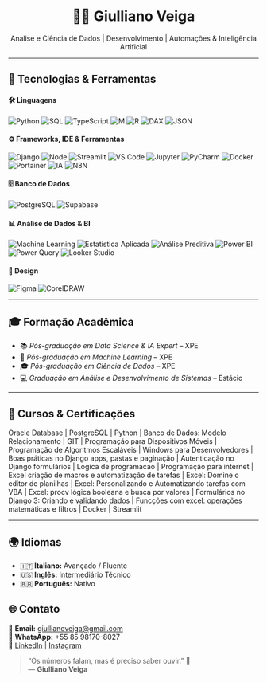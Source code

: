 <h1 align="center">👨‍💻 Giulliano Veiga</h1>
<p align="center">
Analise e Ciência de Dados | Desenvolvimento | Automações & Inteligência Artificial
</p>

---

## 🚀 Tecnologias & Ferramentas

#### 🛠️ Linguagens
![Python](https://img.shields.io/badge/Python-3776AB?style=for-the-badge&logo=python&logoColor=white)
![SQL](https://img.shields.io/badge/SQL-4479A1?style=for-the-badge&logo=postgresql&logoColor=white)
![TypeScript](https://img.shields.io/badge/TypeScript-F7DF1E?style=for-the-badge&logo=typescript&logoColor=black)
![M](https://img.shields.io/badge/M-107C41?style=for-the-badge&logo=microsoft&logoColor=white)
![R](https://img.shields.io/badge/R-276DC3?style=for-the-badge&logo=r&logoColor=white)
![DAX](https://img.shields.io/badge/DAX-F2C811?style=for-the-badge&logo=powerbi&logoColor=black)
![JSON](https://img.shields.io/badge/JSON-000000?style=for-the-badge&logo=json&logoColor=white)

#### ⚙️ Frameworks, IDE & Ferramentas
![Django](https://img.shields.io/badge/Django-092E20?style=for-the-badge&logo=django&logoColor=white)
![Node](https://img.shields.io/badge/Node-092E20?style=for-the-badge&logo=node&logoColor=white)
![Streamlit](https://img.shields.io/badge/Streamlit-7B61FF?style=for-the-badge&logo=Streamlit&logoColor=white)
![VS Code](https://img.shields.io/badge/VSCode-007ACC?style=for-the-badge&logo=visualstudiocode&logoColor=white)
![Jupyter](https://img.shields.io/badge/Jupyter-007ACC?style=for-the-badge&logo=jupyter&logoColor=white)
![PyCharm](https://img.shields.io/badge/PyCharm-000000?style=for-the-badge&logo=pycharm&logoColor=white)
![Docker](https://img.shields.io/badge/Docker-007ACC?style=for-the-badge&logo=docker&logoColor=white)
![Portainer](https://img.shields.io/badge/Portainer-007ACC?style=for-the-badge&logo=portainer&logoColor=white)
![IA](https://img.shields.io/badge/IA-7E57C2?style=for-the-badge&logo=openai&logoColor=white)
![N8N](https://img.shields.io/badge/N8N-FA0F00?style=for-the-badge&logo=n8n&logoColor=white)

#### 🗄️ Banco de Dados
![PostgreSQL](https://img.shields.io/badge/PostgreSQL-336791?style=for-the-badge&logo=postgresql&logoColor=white)
![Supabase](https://img.shields.io/badge/Supabase-3ECF8E?style=for-the-badge&logo=supabase&logoColor=white)

#### 📊 Análise de Dados & BI
![Machine Learning](https://img.shields.io/badge/Machine%20Learning-009688?style=for-the-badge&logo=tensorflow&logoColor=white)
![Estatística Aplicada](https://img.shields.io/badge/Estatística-795548?style=for-the-badge&logo=apachespark&logoColor=white)
![Análise Preditiva](https://img.shields.io/badge/Análise%20Preditiva-4CAF50?style=for-the-badge&logo=scikitlearn&logoColor=white)
![Power BI](https://img.shields.io/badge/Power%20BI-F2C811?style=for-the-badge&logo=powerbi&logoColor=black)
![Power Query](https://img.shields.io/badge/Power%20Query-00C896?style=for-the-badge&logo=microsoft&logoColor=white)
![Looker Studio](https://img.shields.io/badge/Looker%20Studio-4285F4?style=for-the-badge&logo=looker&logoColor=white)

#### 🎨 Design
![Figma](https://img.shields.io/badge/Figma-F24E1E?style=for-the-badge&logo=figma&logoColor=white)
![CorelDRAW](https://img.shields.io/badge/CorelDRAW-009541?style=for-the-badge&logo=coreldraw&logoColor=white)

---

## 🎓 Formação Acadêmica

- 📚 *Pós-graduação em Data Science & IA Expert* – XPE 
- 🤖 *Pós-graduação em Machine Learning* – XPE  
- 🎓 *Pós-graduação em Ciência de Dados* – XPE  
- 💻 *Graduação em Análise e Desenvolvimento de Sistemas* – Estácio

---

## 📘 Cursos & Certificações

Oracle Database | PostgreSQL | Python | Banco de Dados: Modelo Relacionamento | GIT | Programação para Dispositivos Móveis | Programação de Algoritmos Escaláveis | Windows para Desenvolvedores | Boas práticas no Django apps, pastas e paginação | Autenticação no Django formulários | Logica de programacao | Programação para internet | Excel criação de macros e automatização de tarefas | Excel: Domine o editor de planilhas | Excel: Personalizando e Automatizando tarefas com VBA | Excel: procv lógica booleana e busca por valores | Formulários no Django 3: Criando e validando dados | Funcções com excel: operações matemáticas e filtros | Docker | Streamlit

---

## 🌍 Idiomas

- 🇮🇹 **Italiano:** Avançado / Fluente  
- 🇺🇸 **Inglês:** Intermediário Técnico  
- 🇧🇷 **Português:** Nativo

## 🌐 Contato


  📧 **Email:** giullianoveiga@gmail.com  
  📱 **WhatsApp:** +55 85 98170-8027  
  🔗 [LinkedIn](https://www.linkedin.com/in/giulliano-veiga) | [Instagram](https://www.instagram.com/giullianoveiga)

> “Os números falam, mas é preciso saber ouvir.” 🚀  
> — **Giulliano Veiga**
